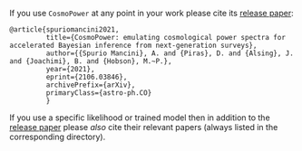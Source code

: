 If you use ``CosmoPower`` at any point in your work please cite its [release paper](https://arxiv.org/abs/2106.03846):

    @article{spuriomancini2021,
             title={CosmoPower: emulating cosmological power spectra for accelerated Bayesian inference from next-generation surveys}, 
             author={{Spurio Mancini}, A. and {Piras}, D. and {Alsing}, J. and {Joachimi}, B. and {Hobson}, M.~P.},
             year={2021},
             eprint={2106.03846},
             archivePrefix={arXiv},
             primaryClass={astro-ph.CO}
             }

If you use a specific likelihood or trained model then in addition to the [release paper](https://arxiv.org/abs/2106.03846) please _also_ cite their relevant papers (always listed in the corresponding directory).

